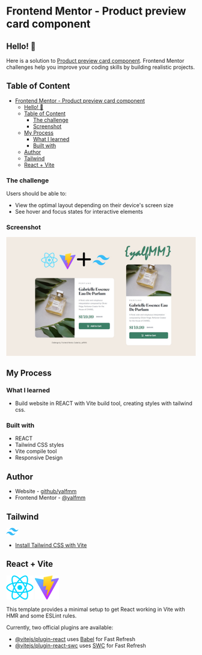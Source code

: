 # Frontend Mentor - Product preview card component

## Hello! :wave:

Here is a solution to [Product preview card component](https://www.frontendmentor.io/challenges/product-preview-card-component-GO7UmttRfa). Frontend Mentor challenges help you improve your coding skills by building realistic projects. 

## Table of Content
- [Frontend Mentor - Product preview card component](#frontend-mentor---product-preview-card-component)
  - [Hello! :wave:](#hello-wave)
  - [Table of Content](#table-of-content)
    - [The challenge](#the-challenge)
    - [Screenshot](#screenshot)
  - [My Process](#my-process)
    - [What I learned](#what-i-learned)
    - [Built with](#built-with)
  - [Author](#author)
  - [Tailwind](#tailwind)
  - [React + Vite](#react--vite)


### The challenge

Users should be able to:

- View the optimal layout depending on their device's screen size
- See hover and focus states for interactive elements

### Screenshot

![Screenshot of my solution ](./public/thumb.jpg)

## My Process

### What I learned

- Build website in REACT with Vite build tool, creating styles with tailwind css.

### Built with

- REACT
- Tailwind CSS styles
- Vite compile tool
- Responsive Design

## Author

- Website - [github/yalfmm](https://github.com/yalfmm)
- Frontend Mentor - [@yalfmm](https://www.frontendmentor.io/profile/yalfmm)

## Tailwind
![Tailwind](./public/tailwind.png)

- [Install Tailwind CSS with Vite](https://tailwindcss.com/docs/guides/vite)

## React + Vite
![REACT](./public/react.svg)
![Vite](./public/vite.svg)

This template provides a minimal setup to get React working in Vite with HMR and some ESLint rules.

Currently, two official plugins are available:

- [@vitejs/plugin-react](https://github.com/vitejs/vite-plugin-react/blob/main/packages/plugin-react/README.md) uses [Babel](https://babeljs.io/) for Fast Refresh
- [@vitejs/plugin-react-swc](https://github.com/vitejs/vite-plugin-react-swc) uses [SWC](https://swc.rs/) for Fast Refresh